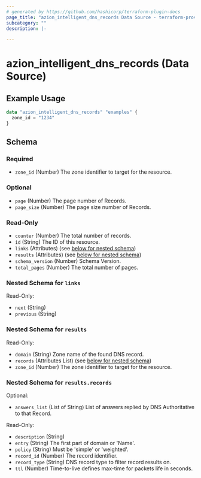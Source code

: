 ```yaml
---
# generated by https://github.com/hashicorp/terraform-plugin-docs
page_title: "azion_intelligent_dns_records Data Source - terraform-provider-azion"
subcategory: ""
description: |-
  
---
```


# azion_intelligent_dns_records (Data Source)



## Example Usage

```terraform
data "azion_intelligent_dns_records" "examples" {
  zone_id = "1234"
}
```

<!-- schema generated by tfplugindocs -->
## Schema

### Required

- `zone_id` (Number) The zone identifier to target for the resource.

### Optional

- `page` (Number) The page number of Records.
- `page_size` (Number) The page size number of Records.

### Read-Only

- `counter` (Number) The total number of records.
- `id` (String) The ID of this resource.
- `links` (Attributes) (see [below for nested schema](#nestedatt--links))
- `results` (Attributes) (see [below for nested schema](#nestedatt--results))
- `schema_version` (Number) Schema Version.
- `total_pages` (Number) The total number of pages.

<a id="nestedatt--links"></a>
### Nested Schema for `links`

Read-Only:

- `next` (String)
- `previous` (String)


<a id="nestedatt--results"></a>
### Nested Schema for `results`

Read-Only:

- `domain` (String) Zone name of the found DNS record.
- `records` (Attributes List) (see [below for nested schema](#nestedatt--results--records))
- `zone_id` (Number) The zone identifier to target for the resource.

<a id="nestedatt--results--records"></a>
### Nested Schema for `results.records`

Optional:

- `answers_list` (List of String) List of answers replied by DNS Authoritative to that Record.

Read-Only:

- `description` (String)
- `entry` (String) The first part of domain or 'Name'.
- `policy` (String) Must be 'simple' or 'weighted'.
- `record_id` (Number) The record identifier.
- `record_type` (String) DNS record type to filter record results on.
- `ttl` (Number) Time-to-live defines max-time for packets life in seconds.


